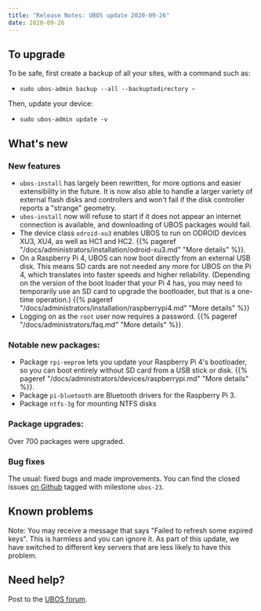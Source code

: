 ```yaml
---
title: "Release Notes: UBOS update 2020-09-26"
date: 2020-09-26
---
```


## To upgrade

To be safe, first create a backup of all your sites, with a command such as:

* ``sudo ubos-admin backup --all --backuptodirectory ~``

Then, update your device:

* ``sudo ubos-admin update -v``

## What's new

### New features

* ``ubos-install`` has largely been rewritten, for more options and easier extensibility
  in the future. It is now also able to handle a larger variety of external flash disks and
  controllers and won't fail if the disk controller reports a "strange" geometry.
* ``ubos-install`` now will refuse to start if it does not appear an internet connection
  is available, and downloading of UBOS packages would fail.
* The device class ``odroid-xu3`` enables UBOS to run on ODROID devices XU3, XU4, as
  well as HC1 and HC2. {{% pageref "/docs/administrators/installation/odroid-xu3.md" "More details" %}}.
* On a Raspberry Pi 4, UBOS can now boot directly from an external USB disk. This means
  SD cards are not needed any more for UBOS on the Pi 4, which translates into faster
  speeds and higher reliability. (Depending on the version of the boot loader that your
  Pi 4 has, you may need to temporarily use an SD card to upgrade the bootloader, but that
  is a one-time operation.) {{% pageref "/docs/administrators/installation/raspberrypi4.md" "More details" %}}
* Logging on as the ``root`` user now requires a password.
  {{% pageref "/docs/administrators/faq.md" "More details" %}}.

### Notable new packages:

* Package ``rpi-eeprom`` lets you update your Raspberry Pi 4's bootloader, so you can
  boot entirely without SD card from a USB stick or disk.
  {{% pageref "/docs/administrators/devices/raspberrypi.md" "More details" %}}.
* Package ``pi-bluetooth`` are Bluetooth drivers for the Raspberry Pi 3.
* Package ``ntfs-3g`` for mounting NTFS disks

### Package upgrades:

Over 700 packages were upgraded.

### Bug fixes

The usual: fixed bugs and made improvements. You can find the closed issues
[on Github](https://github.com/uboslinux/) tagged with milestone ``ubos-23``.

## Known problems

Note: You may receive a message that says "Failed to refresh some expired keys".
This is harmless and you can ignore it. As part of this update, we have switched to
different key servers that are less likely to have this problem.

## Need help?

Post to the [UBOS forum](https://forum.ubos.net/).
